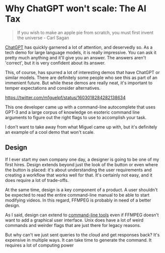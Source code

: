 <!--

-->
# Why ChatGPT won't scale: The AI Tax

> If you wish to make an apple pie from scratch, you must first invent the universe - Carl Sagan

[ChatGPT](https://www.theverge.com/23488017/openai-chatbot-chatgpt-ai-examples-web-demo) has quickly garnered a lot of attention, and deservedly so. As a tech demo for large language models, it is really impressive. You can ask it pretty much anything and it'll give you an answer. The answers aren't 'correct', but it is very confident about its answer.

This, of course, has spurred a lot of interesting demos that have ChatGPT or similar models. There are definitely some people who see this as part of an immenient future. But while these demos are really neat, it's important to temper expectations and consider alternatives.

https://twitter.com/m1guelpf/status/1603018284282138634

This one developer came up with a command-line autocomplete that uses GPT-3 and a large corpus of knowledge on esoteric command line arguments to figure out the right flags to use to accomplish your task.

I don't want to take away from what Miguel came up with, but it's definitely an example of a cool demo that won't scale.

## Design

If I ever start my own company one day, a designer is going to be one of my first hires. Design extends beyond just the look of the button or even where the button is placed: it's about understanding the user requirements and creating a workflow that works well for that. It's certainly not easy, and it does require a lot of trade-offs.

At the same time, design is a key component of a product. A user shouldn't be expected to read the entire command-line manual to be able to start modifying videos. In this regard, FFMPEG is probably in need of a better design.

As I said, design can extend to [command-line tools](https://clig.dev/) even if FFMPEG doesn't want to add a graphical user interface. Unix does have a lot of weird commands and weirder flags that are just there for legacy reasons.

But why can't we just sent queries to the cloud and get responses back? It's expensive in multiple ways. It can take time to generate the command. It requires a lot of computing power

<!--
- Objective
- Resemble.ai
- Design
- Humor
- Pendragon & Sci-Fi
- Work hackathon
- Tiny offline models
-->
